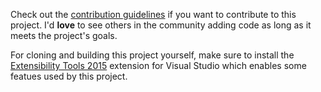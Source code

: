 Check out the [contribution guidelines][contribute-url] if you want to contribute to this project.
I'd **love** to see others in the community adding code as long as it meets the project's goals.

For cloning and building this project yourself, make sure to install the
[Extensibility Tools 2015][extensibility-tools-url]
extension for Visual Studio which enables some featues used by this project.

[contribute-url]: https://github.com/luminous-software/luminous-code/blob/master/.github/CONTRIBUTING.md
[extensibility-tools-url]: https://visualstudiogallery.msdn.microsoft.com/ab39a092-1343-46e2-b0f1-6a3f91155aa6
